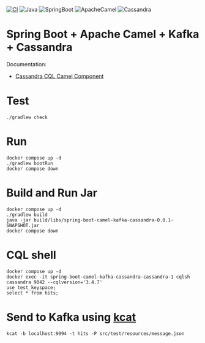 [![CI](https://github.com/rogervinas/spring-boot-camel-kafka-cassandra/actions/workflows/gradle.yml/badge.svg)](https://github.com/rogervinas/spring-boot-camel-kafka-cassandra/actions/workflows/gradle.yml)
![Java](https://img.shields.io/badge/Java-21-blue?labelColor=black)
![SpringBoot](https://img.shields.io/badge/SpringBoot-3.3.1-blue?labelColor=black)
![ApacheCamel](https://img.shields.io/badge/ApacheCamel-4.6.0-blue?labelColor=black)
![Cassandra](https://img.shields.io/badge/Cassandra-5.0-blue?labelColor=black)

# Spring Boot + Apache Camel + Kafka + Cassandra

Documentation:
* [Cassandra CQL Camel Component](https://camel.apache.org/components/4.4.x/cql-component.html)

# Test
```shell
./gradlew check
```

# Run
```shell
docker compose up -d
./gradlew bootRun
docker compose down
```

# Build and Run Jar
```shell
docker compose up -d
./gradlew build
java -jar build/libs/spring-boot-camel-kafka-cassandra-0.0.1-SNAPSHOT.jar
docker compose down
```

# CQL shell
```shell
docker compose up -d
docker exec -it spring-boot-camel-kafka-cassandra-cassandra-1 cqlsh cassandra 9042 --cqlversion='3.4.7'
use test_keyspace;
select * from hits;
```

# Send to Kafka using [kcat](https://github.com/edenhill/kcat)
```shell
kcat -b localhost:9094 -t hits -P src/test/resources/message.json
```
